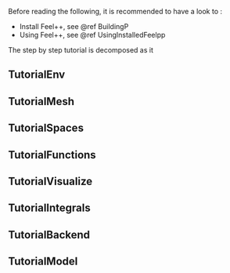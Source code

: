 Before reading the following, it is recommended to have a look to :

- Install Feel++, see @ref BuildingP
- Using Feel++, see @ref UsingInstalledFeelpp

The step by step tutorial is decomposed as it
## TutorialEnv
## TutorialMesh
## TutorialSpaces
## TutorialFunctions
## TutorialVisualize
## TutorialIntegrals
## TutorialBackend
## TutorialModel

